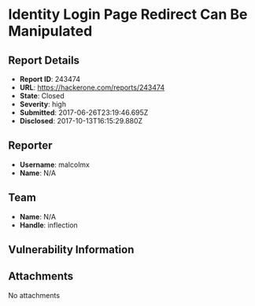 # Identity Login Page Redirect Can Be Manipulated

## Report Details
- **Report ID**: 243474
- **URL**: https://hackerone.com/reports/243474
- **State**: Closed
- **Severity**: high
- **Submitted**: 2017-06-26T23:19:46.695Z
- **Disclosed**: 2017-10-13T16:15:29.880Z

## Reporter
- **Username**: malcolmx
- **Name**: N/A

## Team
- **Name**: N/A
- **Handle**: inflection

## Vulnerability Information


## Attachments
No attachments
